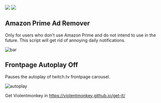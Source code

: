 ![](https://img.shields.io/github/license/rdavydov/link-to-friends-who-play?style=for-the-badge&logo=github&color=purple&logoColor=thistle)
![](https://img.shields.io/greasyfork/dt/450407?style=for-the-badge&logo=tampermonkey&color=darkblue&logoColor=aquamarine)

## Amazon Prime Ad Remover
Only for users who don't use Amazon Prime and do not intend to use in the future. This script will get rid of annoying daily notifications.

![bar](https://github.com/mirbyte/Tampermonkey-Twitch-Scripts/assets/83219244/66edc374-e6eb-447e-b6ae-aff877b039b5)



## Frontpage Autoplay Off
Pauses the autoplay of twitch.tv frontpage carousel.

![autoplay](https://github.com/mirbyte/Violentmonkey-Twitch-Scripts/assets/83219244/cb2d4dde-66d2-4c46-a762-8c151c986881)



Get Violentmonkey in https://violentmonkey.github.io/get-it/
